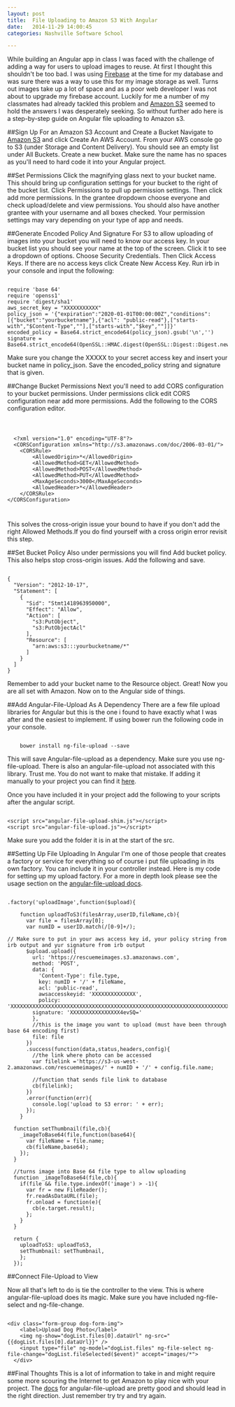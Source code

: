 ```yaml
---
layout: post
title:  File Uploading to Amazon S3 With Angular
date:   2014-11-29 14:00:45
categories: Nashville Software School

---
```


While building an Angular app in class I was faced with the challenge of adding a way for users to upload images to reuse. At first I thought this shouldn't be too bad. I was using [Firebase](https://www.firebase.com/) at the time for my database and was sure there was a way to use this for my image storage as well. Turns out images take up a lot of space and as a poor web developer I was not about to upgrade my firebase account. Luckily for me a number of my classmates had already tackled this problem and [Amazon S3](https://aws.amazon.com/s3/) seemed to hold the answers I was desperately seeking. So without further ado here is a step-by-step guide on Angular file uploading to Amazon s3.

##Sign Up For an Amazon S3 Account and Create a Bucket
Navigate to [Amazon S3](https://aws.amazon.com/s3/) and click Create An AWS Account. From your AWS console go to S3 (under Storage and Content Delivery). You should see an empty list under All Buckets. Create a new bucket. Make sure the name has no spaces as you'll need to hard code it into your Angular project.

##Set Permissions
Click the magnifying glass next to your bucket name. This should bring up configuration settings for your bucket to the right of the bucket list. Click Permissions to pull up permission settings. Then click add more permissions. In the grantee dropdown choose everyone and check upload/delete and view permissions. You should also have another grantee with your username and all boxes checked. Your permission settings may vary depending on your type of app and needs.

##Generate Encoded Policy And Signature
For S3 to allow uploading of images into your bucket you will need to know our access key. In your bucket list you should see your name at the top of the screen. Click it to see a dropdown of options. Choose Security Credentials. Then Click Access Keys. If there are no access keys click Create New Access Key. Run irb in your console and input the following:

<pre><code>
require 'base 64'
require 'openss1'
require 'digest/sha1'
aws_secret_key = "XXXXXXXXXXX"
policy_json = '{"expiration":"2020-01-01T00:00:00Z","conditions":[{"bucket":"yourbucketname"},{"acl": "public-read"},["starts-with","$Content-Type",""],["starts-with","$key",""]]}'
encoded_policy = Base64.strict_encode64(policy_json).gsub('\n','')
signature = Base64.strict_encode64(OpenSSL::HMAC.digest(OpenSSL::Digest::Digest.new('sha1'),aws_secret_key,encoded_policy)).gsub('\n','')
</code></pre>

Make sure you change the XXXXX to your secret access key and insert your bucket name in policy_json. Save the encoded_policy string and signature that is given.

##Change Bucket Permissions
Next you'll need to add CORS configuration to your bucket permissions. Under permissions click edit CORS configuration near add more permissions. Add the following to the CORS configuration editor.
<pre><code>
<xmp>
  <?xml version="1.0" encoding="UTF-8"?>
  <CORSConfiguration xmlns="http://s3.amazonaws.com/doc/2006-03-01/">
    <CORSRule>
        <AllowedOrigin>*</AllowedOrigin>
        <AllowedMethod>GET</AllowedMethod>
        <AllowedMethod>POST</AllowedMethod>
        <AllowedMethod>PUT</AllowedMethod>
        <MaxAgeSeconds>3000</MaxAgeSeconds>
        <AllowedHeader>*</AllowedHeader>
    </CORSRule>
</CORSConfiguration>
</xmp>
</code></pre>

This solves the cross-origin issue your bound to have if you don't add the right Allowed Methods.If you do find yourself with a cross origin error revisit this step.

##Set Bucket Policy
Also under permissions you will find Add bucket policy. This also helps stop cross-origin issues. Add the following and save.
<pre><code>
{
  "Version": "2012-10-17",
  "Statement": [
    {
      "Sid": "Stmt1418963950000",
      "Effect": "Allow",
      "Action": [
        "s3:PutObject",
        "s3:PutObjectAcl"
      ],
      "Resource": [
        "arn:aws:s3:::yourbucketname/*"
      ]
    }
  ]
}
</code></pre>

Remember to add your bucket name to the Resource object. Great! Now you are all set with Amazon. Now on to the Angular side of things.

##Add Angular-File-Upload As A Dependency
There are a few file upload libraries for Angular but this is the one i found to have exactly what I was after and the easiest to implement. If using bower run the following code in your console.
<pre><code>
	bower install ng-file-upload --save
</code></pre>
This will save Angular-file-upload as a dependency. Make sure you use ng-file-upload. There is also an angular-file-upload not associated with this library. Trust me. You do not want to make that mistake. If adding it manually to your project you can find it [here](https://github.com/danialfarid/angular-file-upload-bower/releases).

Once you have included it in your project add the following to your scripts after the angular script.
<pre><code>
&lt;script src="angular-file-upload-shim.js"&gt;&lt;/script&gt;<!-- for no html5 browsers support -->
&lt;script src="angular-file-upload.js"&gt;&lt;/script&gt;
</code></pre>

Make sure you add the folder it is in at the start of the src.

##Setting Up File Uploading In Angular
I'm one of those people that creates a factory or service for everything so of course i put file uploading in its own factory. You can include it in your controller instead. Here is my code for setting up my upload factory. For a more in depth look please see the usage section on the [angular-file-upload docs](https://github.com/danialfarid/angular-file-upload#usage).

<pre><code>
.factory('uploadImage',function($upload){

    function uploadToS3(filesArray,userID,fileName,cb){
      var file = filesArray[0];
      var numID = userID.match(/[0-9]+/);

// Make sure to put in your aws access key id, your policy string from irb output and yur signature from irb output
      $upload.upload({
        url: 'https://rescuemeimages.s3.amazonaws.com',
        method: 'POST',
        data: {
          'Content-Type': file.type,
          key: numID + '/' + fileName,
          acl: 'public-read',
          awsaccesskeyid: 'XXXXXXXXXXXXXX',
          policy: 'XXXXXXXXXXXXXXXXXXXXXXXXXXXXXXXXXXXXXXXXXXXXXXXXXXXXXXXXXXXXXXXXXXXXXXXXXXXXXXXXXXXXXXXXXXXXXXXXXXXXXXXXXXXXXXXXX13aXRoIiwiJGtleSIsIiJdXX0=',
        signature: 'XXXXXXXXXXXXXXXX4evSQ='
        },
        //this is the image you want to upload (must have been through base 64 encoding first)
        file: file
      })
      .success(function(data,status,headers,config){
        //the link where photo can be accessed
        var filelink ='https://s3-us-west-2.amazonaws.com/rescuemeimages/' + numID + '/' + config.file.name;

        //function that sends file link to database
        cb(filelink);
      })
      .error(function(err){
        console.log('upload to S3 error: ' + err);
      });
    }

  function setThumbnail(file,cb){
    _imageToBase64(file,function(base64){
      var fileName = file.name;
      cb(fileName,base64);
    });
  }

  //turns image into Base 64 file type to allow uploading
  function _imageToBase64(file,cb){
    if(file && file.type.indexOf('image') > -1){
      var fr = new FileReader();
      fr.readAsDataURL(file);
      fr.onload = function(e){
        cb(e.target.result);
      };
    }
  }

  return {
    uploadToS3: uploadToS3,
    setThumbnail: setThumbnail,
    };
  });
</code></pre>

##Connect File-Upload to View

Now all that's left to do is tie the controller to the view. This is where angular-file-upload does its magic. Make sure you have included ng-file-select and ng-file-change.

<pre><code>
&lt;div class="form-group dog-form-img"&gt;
    &lt;label&gt;Upload Dog Photo&lt;/label&gt;
    &lt;img ng-show="dogList.files[0].dataUrl" ng-src="{{dogList.files[0].dataUrl}}" /&gt;
    &lt;input type="file" ng-model="dogList.files" ng-file-select ng-file-change="dogList.fileSelected($event)" accept="images/*"&gt;
  &lt;/div&gt;
</code></pre>

##Final Thoughts
This is a lot of information to take in and might require some more scouring the Internet to get Amazon to play nice with your project. The [docs](https://github.com/danialfarid/angular-file-upload) for angular-file-upload are pretty good and should lead in the right direction. Just remember try try and try again.
